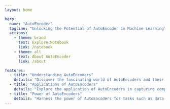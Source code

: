 ```yaml
---
layout: home

hero:
  name: "AutoEncoder"
  tagline: "Unlocking the Potential of AutoEncoder in Machine Learning"
  actions:
    - theme: brand
      text: Explore Notebook
      link: /notebook
    - theme: alt
      text: About AutoEncoder
      link: /about

features:
  - title: "Understanding AutoEncoders"
    details: "Discover the fascinating world of AutoEncoders and their ability to learn efficient representations from data."
  - title: "Applications of AutoEncoders"
    details: "Explore the application of AutoEncoders in capturing complex patterns and generating meaningful outputs."
  - title: "Power of AutoEncoders"
    details: "Harness the power of AutoEncoders for tasks such as data compression, anomaly detection, and feature learning."
---
```


